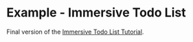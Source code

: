 # Example - Immersive Todo List

Final version of the [Immersive Todo List Tutorial](https://github.com/cc-bbohlender/tutorial-immersive-todo-list).